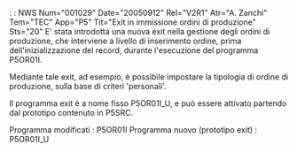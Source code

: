  :  : NWS Num="001029" Date="20050912" Rel="V2R1" Atr="A. Zanchi" Tem="TEC" App="P5" Tit="Exit in immissione ordini di produzione" Sts="20"
E' stata introdotta una nuova exit nella gestione degli ordini di produzione, che interviene a livello di inserimento ordine, prima dell'inizializzazione del record, durante l'esecuzione del programma P5OR01I.

Mediante tale exit, ad esempio, è possibile impostare la tipologia di ordine di produzione, sulla base di criteri 'personali'.

Il programma exit è a nome fisso P5OR01I_U, e può essere attivato partendo dal prototipo contenuto
in P5SRC.

Programma modificati :  P5OR01I
Programma nuovo (prototipo exit) :  P5OR01I_U
